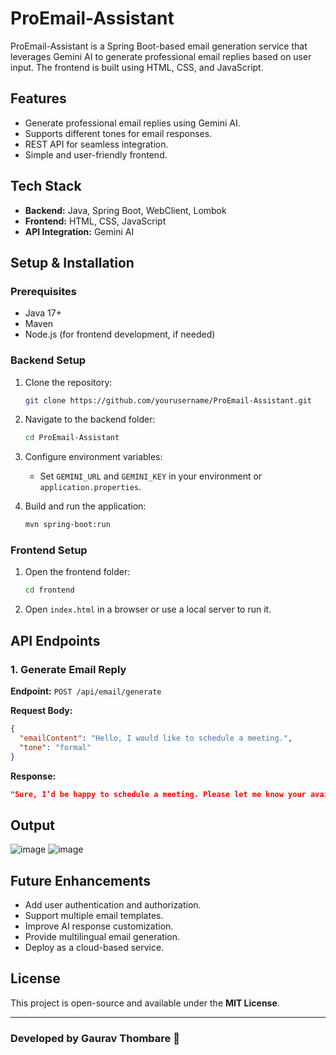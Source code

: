 # ProEmail-Assistant

ProEmail-Assistant is a Spring Boot-based email generation service that leverages Gemini AI to generate professional email replies based on user input. The frontend is built using HTML, CSS, and JavaScript.

## Features
- Generate professional email replies using Gemini AI.
- Supports different tones for email responses.
- REST API for seamless integration.
- Simple and user-friendly frontend.

## Tech Stack
- **Backend:** Java, Spring Boot, WebClient, Lombok
- **Frontend:** HTML, CSS, JavaScript
- **API Integration:** Gemini AI

## Setup & Installation

### Prerequisites
- Java 17+
- Maven
- Node.js (for frontend development, if needed)

### Backend Setup
1. Clone the repository:
   ```sh
   git clone https://github.com/yourusername/ProEmail-Assistant.git
   ```
2. Navigate to the backend folder:
   ```sh
   cd ProEmail-Assistant
   ```
3. Configure environment variables:
   - Set `GEMINI_URL` and `GEMINI_KEY` in your environment or `application.properties`.

4. Build and run the application:
   ```sh
   mvn spring-boot:run
   ```

### Frontend Setup
1. Open the frontend folder:
   ```sh
   cd frontend
   ```
2. Open `index.html` in a browser or use a local server to run it.

## API Endpoints
### 1. Generate Email Reply
**Endpoint:** `POST /api/email/generate`

**Request Body:**
```json
{
  "emailContent": "Hello, I would like to schedule a meeting.",
  "tone": "formal"
}
```

**Response:**
```json
"Sure, I’d be happy to schedule a meeting. Please let me know your available time slots."
```

## Output
![image](https://github.com/user-attachments/assets/58d31db8-f764-4b0a-9879-dee23a04b767)
![image](https://github.com/user-attachments/assets/57d6133a-6cb3-43f6-982d-d52f45aaae0d)


## Future Enhancements
- Add user authentication and authorization.
- Support multiple email templates.
- Improve AI response customization.
- Provide multilingual email generation.
- Deploy as a cloud-based service.

## License
This project is open-source and available under the **MIT License**.

---
### Developed by Gaurav Thombare 🚀


